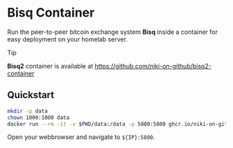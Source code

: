 # Bisq Container

Run the peer-to-peer bitcoin exchange system **Bisq** inside a container for easy deployment on your homelab server.

> [!TIP]
> **Bisq2** container is available at https://github.com/niki-on-github/bisq2-container

## Quickstart

```sh
mkdir -p data
chown 1000:1000 data
docker run --rm -it -v $PWD/data:/data -p 5800:5800 ghcr.io/niki-on-github/bisq-container:v1
```

Open your webbrowser and navigate to `${IP}:5800`.
